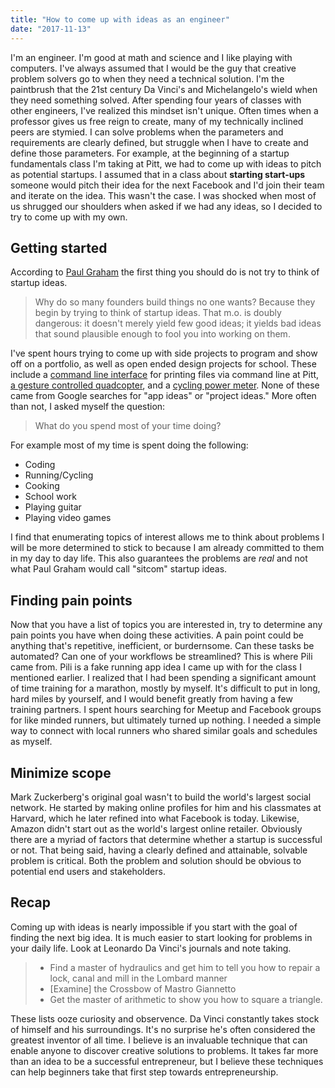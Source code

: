 ```yaml
---
title: "How to come up with ideas as an engineer"
date: "2017-11-13"
---
```


I'm an engineer. I'm good at math and science and I like playing with computers. I've always assumed that I would be the guy that creative problem solvers go to when they need a technical solution. I'm the paintbrush that the 21st century Da Vinci's and Michelangelo's wield when they need something solved. After spending four years of classes with other engineers, I've realized this mindset isn't unique. Often times when a professor gives us free reign to create, many of my technically inclined peers are stymied. I can solve problems when the parameters and requirements are clearly defined, but struggle when I have to create and define those parameters. For example, at the beginning of a startup fundamentals class I'm taking at Pitt, we had to come up with ideas to pitch as potential startups. I assumed that in a class about **starting start-ups** someone would pitch their idea for the next Facebook and I'd join their team and iterate on the idea. This wasn't the case. I was shocked when most of us shrugged our shoulders when asked if we had any ideas, so I decided to try to come up with my own. 

## Getting started

According to [Paul Graham](http://paulgraham.com/startupideas.html) the first thing you should do is not try to think of startup ideas. 

> Why do so many founders build things no one wants? Because they begin by trying to think of startup ideas. That m.o. is doubly dangerous: it doesn't merely yield few good ideas; it yields bad ideas that sound plausible enough to fool you into working on them.

I've spent hours trying to come up with side projects to program and show off on a portfolio, as well as open ended design projects for school. These include a [command line interface](https://github.com/djm158/pitt-cli) for printing files via command line at Pitt, [a gesture controlled quadcopter](https://github.com/djm158/ECE1160_Final_Project), and a [cycling power meter](https://github.com/djm158/PedalPower). None of these came from Google searches for "app ideas" or "project ideas." More often than not, I asked myself the question:

> What do you spend most of your time doing?

For example most of my time is spent doing the following:

* Coding
* Running/Cycling
* Cooking
* School work
* Playing guitar
* Playing video games

I find that enumerating topics of interest allows me to think about problems I will be more determined to stick to because I am already committed to them in my day to day life. This also guarantees the problems are *real* and not what Paul Graham would call "sitcom" startup ideas. 

## Finding pain points

Now that you have a list of topics you are interested in, try to determine any pain points you have when doing these activities. A pain point could be anything that's repetitive, inefficient, or burdernsome. 
Can these tasks be automated? Can one of your workflows be streamlined? This is where Pili came from. Pili is a fake running app idea I came up with for the class I mentioned earlier. I realized that I had been spending a significant amount of time training for a marathon, mostly by myself. It's difficult to put in long, hard miles by yourself, and I would benefit greatly from having a few training partners. I spent hours searching for Meetup and Facebook groups for like minded runners, but ultimately turned up nothing. I needed a simple way to connect with local runners who shared similar goals and schedules as myself.  

## Minimize scope

Mark Zuckerberg's original goal wasn't to build the world's largest social network. He started by making online profiles for him and his classmates at Harvard, which he later refined into what Facebook is today. Likewise, Amazon didn't start out as the world's largest online retailer. Obviously there are a myriad of factors that determine whether a startup is successful or not. That being said, having a clearly defined and attainable, solvable problem is critical.  Both the problem and solution should be obvious to potential end users and stakeholders. 

## Recap

Coming up with ideas is nearly impossible if you start with the goal of finding the next big idea. It is much easier to start looking for problems in your daily life. Look at Leonardo Da Vinci's journals and note taking. 

> * Find a master of hydraulics and get him to tell you how to repair a lock, canal and mill in the Lombard manner
> * [Examine] the Crossbow of Mastro Giannetto
> * Get the master of arithmetic to show you how to square a triangle.

These lists ooze curiosity and observence. Da Vinci constantly takes stock of himself and his surroundings. It's no surprise he's often considered the greatest inventor of all time. I believe is an invaluable technique that can enable anyone to discover creative solutions to problems. It takes far more than an idea to be a successful entrepreneur, but I believe these techniques can help beginners take that first step towards entrepreneurship. 